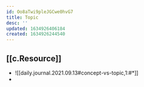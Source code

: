 ```yaml
---
id: Oo8aTwi9pleJGCwe0hvG7
title: Topic
desc: ''
updated: 1634926406184
created: 1634926244540
---
```




## [[c.Resource]]

- ![[daily.journal.2021.09.13#concept-vs-topic,1:#*]]
- 
